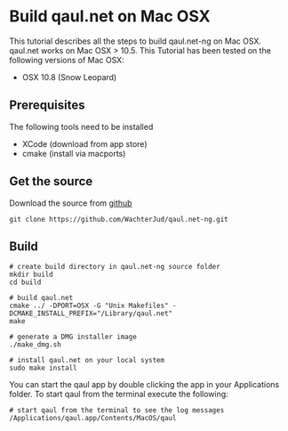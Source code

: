 Build qaul.net on Mac OSX
=========================

This tutorial describes all the steps to build qaul.net-ng on Mac OSX. qaul.net works on
Mac OSX > 10.5. This Tutorial has been tested on the following versions of Mac OSX:

* OSX 10.8 (Snow Leopard)


Prerequisites
-------------

The following tools need to be installed

* XCode (download from app store)
* cmake (install via macports)


Get the source
--------------

Download the source from [github](https://github.com/WachterJud/qaul.net-ng) 

	git clone https://github.com/WachterJud/qaul.net-ng.git


Build
-----

    # create build directory in qaul.net-ng source folder
    mkdir build
    cd build
	
	# build qaul.net
    cmake ../ -DPORT=OSX -G "Unix Makefiles" -DCMAKE_INSTALL_PREFIX="/Library/qaul.net"
    make
    
    # generate a DMG installer image
    ./make_dmg.sh
    
    # install qaul.net on your local system
    sudo make install


You can start the qaul app by double clicking the app in your Applications folder.
To start qaul from the terminal execute the following:

	# start qaul from the terminal to see the log messages
	/Applications/qaul.app/Contents/MacOS/qaul
